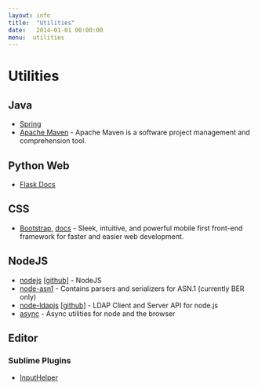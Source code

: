 ```yaml
---
layout: info
title:  "Utilities"
date:   2014-01-01 00:00:00
menu:  utilities
---
```


Utilities
=================

## Java ##
* [Spring](http://spring.io/)
* [Apache Maven](http://maven.apache.org/) - Apache Maven is a software project management and comprehension tool. 

## Python Web ##
* [Flask Docs](http://flask.pocoo.org/docs/)

## CSS ##
* [Bootstrap](http://www.bootcss.com/), [docs](http://v3.bootcss.com/) - Sleek, intuitive, and powerful mobile first front-end framework for faster and easier web development.


## NodeJS ##
* [nodejs](http://nodejs.org/) [[github]](https://github.com/joyent/node) - NodeJS
* [node-asn1](https://github.com/mcavage/node-asn1) - Contains parsers and serializers for ASN.1 (currently BER only)
* [node-ldapjs](http://ldapjs.org/) [[github]](https://github.com/mcavage/node-ldapjs) - LDAP Client and Server API for node.js 
* [async](https://github.com/caolan/async) - Async utilities for node and the browser

## Editor ##

### Sublime Plugins ###
* [InputHelper](https://github.com/xgenvn/InputHelper)
